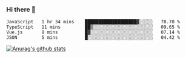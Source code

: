 ### Hi there 👋



<!--
**webB1an/webB1an** is a ✨ _special_ ✨ repository because its `README.md` (this file) appears on your GitHub profile.

Here are some ideas to get you started:

- 🔭 I’m currently working on ...
- 🌱 I’m currently learning ...
- 👯 I’m looking to collaborate on ...
- 🤔 I’m looking for help with ...
- 💬 Ask me about ...
- 📫 How to reach me: ...
- 😄 Pronouns: ...
- ⚡ Fun fact: ...
-->

<!--START_SECTION:waka-->
```text
JavaScript   1 hr 34 mins    ███████████████████▓░░░░░   78.70 % 
TypeScript   11 mins         ██▒░░░░░░░░░░░░░░░░░░░░░░   09.65 % 
Vue.js       8 mins          █▓░░░░░░░░░░░░░░░░░░░░░░░   07.14 % 
JSON         5 mins          █░░░░░░░░░░░░░░░░░░░░░░░░   04.42 % 
```
<!--END_SECTION:waka-->


[![Anurag's github stats](https://github-readme-stats.vercel.app/api?username=webB1an&show_icons=true&theme=radical)](https://github.com/anuraghazra/github-readme-stats)


